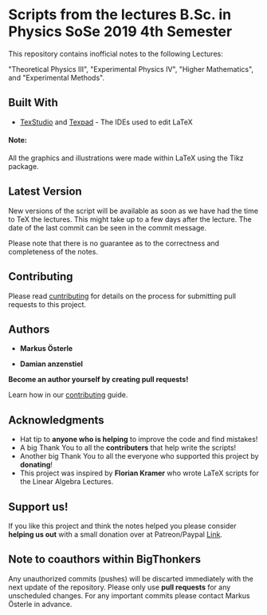# Scripts from the lectures B.Sc. in Physics SoSe 2019 4th Semester

This repository contains inofficial notes to the following Lectures:

"Theoretical Physics III", "Experimental Physics IV", "Higher Mathematics", and "Experimental Methods".

## Built With

* [TexStudio](https://www.texstudio.org/) and [Texpad](https://www.texpad.com/) - The IDEs used to edit LaTeX

#### Note:

All the graphics and illustrations were made within LaTeX using the Tikz package.

## Latest Version

New versions of the script will be available as soon as we have had the time to TeX the lectures. This might take up to a few days after the lecture. The date of the last commit can be seen in the commit message.

Please note that there is no guarantee as to the correctness and completeness of the notes.

## Contributing

Please read [cuntributing](https://gist.github.com/PurpleBooth/b24679402957c63ec426) for details on the process for submitting pull requests to this project.

## Authors

* **Markus Österle**

* **Damian anzenstiel**
 
**Become an author yourself by creating pull requests!**

Learn how in our [contributing](https://github.com/your/project/wikilink) guide.

## Acknowledgments

* Hat tip to **anyone who is helping** to improve the code and find mistakes!
* A big Thank You to all the **contributers** that help write the scripts!
* Another big Thank You to all the everyone who supported this project by **donating**!
* This project was inspired by **Florian Kramer** who wrote LaTeX scripts for the Linear Algebra Lectures.

## Support us!

If you like this project and think the notes helped you please consider **helping us out** with a small donation over at Patreon/Paypal [Link](https://www.patreon.com/user?u=19413712).

## Note to coauthors within BigThonkers

Any unauthorized commits (pushes) will be discarted immediately with the next update of the repository. Please only use **pull requests** for any unscheduled changes.
For any important commits please contact Markus Österle in advance.
